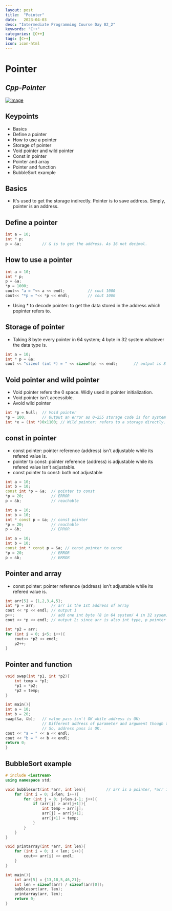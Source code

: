 ```yaml
---
layout: post
title:  "Pointer"
date:   2023-04-03
desc: "Intermediate Programming Course Day 02_2"
keywords: "C++"
categories: [C++]
tags: [C++]
icon: icon-html
---
```


# Pointer
## _Cpp-Pointer_

[![image](https://www.freeiconspng.com/thumbs/c-logo-icon/c--logo-icon-0.png)](https://www.bilibili.com/video/BV1et411b73Z?p=56&vd_source=d8d0bffc8e5266c19ad61d5b6c71609e)

## Keypoints 

- Basics
- Define a pointer
- How to use a pointer
- Storage of pointer
- Void pointer and wild pointer
- Const in pointer
- Pointer and array
- Pointer and function
- BubbleSort example

## Basics
- It's used to get the storage indirectly. Pointer is to save address. Simply, pointer is an address.

## Define a pointer

```cpp
int a = 10;
int * p;
p = &a;         // & is to get the address. As 16 not decimal.
```

## How to use a pointer
```cpp
int a = 10;
int * p;
p = &a; 
*p = 1000; 
cout<< "a = "<< a << endl;          // cout 1000
cout<< "*p = "<< *p << endl;        // cout 1000
```
- Using * to decode pointer: to get the data stored in the address which popinter refers to.

## Storage of pointer
- Taking 8 byte every pointer in 64 system; 4 byte in 32 system whatever the data type is.

```cpp
int a = 10;
int * p = &a;
cout << "sizeof (int *) = " << sizeof(p) << endl;       // output is 8
```

## Void pointer and wild pointer
- Void pointer refers the 0 space. Widly used in pointer initialization.
- Void pointer isn't accessible.
- Avoid wild pointer

```cpp
int *p = Null;  // Void pointer
*p = 100;       // Output an error as 0~255 storage code is for system usage, can't be used for pointer.
int *x = (int *)0x1100; // Wild pointer: refers to a storage directly.
```

## const in pointer
- const pointer: pointer reference (address) isn't adjustable while its refered value is.
- pointer to const: pointer reference (address) is adjustable while its refered value isn't adjustable.
- const pointer to const: both not adjustable

```cpp
int a = 10;
int b = 10;
const int *p = &a;  // pointer to const
*p = 20;            // ERROR
p = &b;             // reachable
```

```cpp
int a = 10;
int b = 10;
int * const p = &a; // const pointer
*p = 20;            // reachable
p = &b;             // ERROR
```

```cpp
int a = 10;
int b = 10;
const int * const p = &a; // const pointer to const
*p = 20;            // ERROR
p = &b;             // ERROR
```

## Pointer and array
- const pointer: pointer reference (address) isn't adjustable while its refered value is.

```cpp
int arr[5] = {1,2,3,4,5};
int *p = arr;       // arr is the 1st address of array
cout << *p << endl; // output 1
p++;                // add one int byte (8 in 64 system/ 4 in 32 sysem) to pointer 
cout << *p << endl; // output 2; since arr is also int type, p pointer now refers to the 2nd address

int *p2 = arr;
for (int i = 0; i<5; i++){
    cout<< *p2 << endl;
    p2++;
}
```

## Pointer and function

```cpp
void swap(int *p1, int *p2){
    int temp = *p1;
    *p1 = *p2;
    *p2 = temp;
}

int main(){
int a = 10;
int b = 20;
swap(&a, &b);   // value pass isn't OK while address is OK; 
                // Different address of parameter and argument though they share the same value;
                // So, address pass is OK.
cout << "a = " << a << endl;
cout << "b = " << b << endl;
return 0;
}
```

## BubbleSort example
```cpp
# include <iostream>
using namespace std;

void bubblesort(int *arr, int len){         // arr is a pointer, *arr is to get the value
    for (int i = 0; i<len; i++){
        for (int j = 0; j<len-i-1; j++){
            if (arr[j] > arr[j+1]){
                int temp = arr[j];
                arr[j] = arr[j+1];
                arr[j+1] = temp;
            }
        }
    }
}

void printarray(int *arr, int len){
    for (int i = 0; i < len; i++){
        cout<< arr[i] << endl;
    }
}

int main(){
    int arr[5] = {13,18,5,46,21};
    int len = sizeof(arr) / sizeof(arr[0]);
    bubblesort(arr, len);
    printarray(arr, len);
    return 0;
}
```

